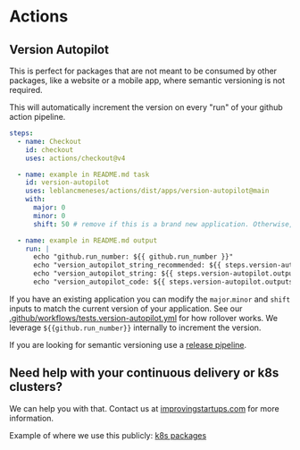 # Actions

## Version Autopilot

This is perfect for packages that are not meant to be consumed by other packages, like a website or a mobile app,
where semantic versioning is not required.

This will automatically increment the version on every "run" of your github action pipeline.


```yaml
steps:
  - name: Checkout
    id: checkout
    uses: actions/checkout@v4

  - name: example in README.md task
    id: version-autopilot
    uses: leblancmeneses/actions/dist/apps/version-autopilot@main
    with:
      major: 0
      minor: 0
      shift: 50 # remove if this is a brand new application. Otherwise, use this to match your current version.

  - name: example in README.md output
    run: |
      echo "github.run_number: ${{ github.run_number }}"
      echo "version_autopilot_string_recommended: ${{ steps.version-autopilot.outputs.version_autopilot_string_recommended }}"
      echo "version_autopilot_string: ${{ steps.version-autopilot.outputs.version_autopilot_string }}"
      echo "version_autopilot_code: ${{ steps.version-autopilot.outputs.version_autopilot_code }}"
```

If you have an existing application you can modify the `major`.`minor` and `shift` inputs to match the current version of your application.
See our [.github/workflows/tests.version-autopilot.yml](.github/workflows/tests.version-autopilot.yml) for how rollover works. We leverage `${{github.run_number}}` internally to increment the version.

If you are looking for semantic versioning use a [release pipeline](https://docs.github.com/en/repositories/releasing-projects-on-github/managing-releases-in-a-repository).


## Need help with your continuous delivery or k8s clusters?

We can help you with that. Contact us at [improvingstartups.com](https://improvingstartups.com) for more information.

Example of where we use this publicly: [k8s packages](https://console.cloud.google.com/artifacts/docker/wwwrobusthavencom/us-central1/public-dev?project=wwwrobusthavencom)
